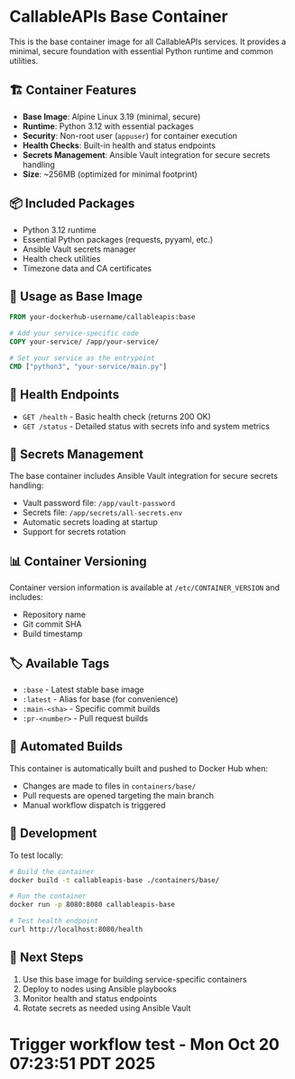# CallableAPIs Base Container

This is the base container image for all CallableAPIs services. It provides a minimal, secure foundation with essential Python runtime and common utilities.

## 🏗️ **Container Features**

- **Base Image**: Alpine Linux 3.19 (minimal, secure)
- **Runtime**: Python 3.12 with essential packages
- **Security**: Non-root user (`appuser`) for container execution
- **Health Checks**: Built-in health and status endpoints
- **Secrets Management**: Ansible Vault integration for secure secrets handling
- **Size**: ~256MB (optimized for minimal footprint)

## 📦 **Included Packages**

- Python 3.12 runtime
- Essential Python packages (requests, pyyaml, etc.)
- Ansible Vault secrets manager
- Health check utilities
- Timezone data and CA certificates

## 🚀 **Usage as Base Image**

```dockerfile
FROM your-dockerhub-username/callableapis:base

# Add your service-specific code
COPY your-service/ /app/your-service/

# Set your service as the entrypoint
CMD ["python3", "your-service/main.py"]
```

## 🔧 **Health Endpoints**

- `GET /health` - Basic health check (returns 200 OK)
- `GET /status` - Detailed status with secrets info and system metrics

## 🔐 **Secrets Management**

The base container includes Ansible Vault integration for secure secrets handling:

- Vault password file: `/app/vault-password`
- Secrets file: `/app/secrets/all-secrets.env`
- Automatic secrets loading at startup
- Support for secrets rotation

## 📊 **Container Versioning**

Container version information is available at `/etc/CONTAINER_VERSION` and includes:
- Repository name
- Git commit SHA
- Build timestamp

## 🏷️ **Available Tags**

- `:base` - Latest stable base image
- `:latest` - Alias for base (for convenience)
- `:main-<sha>` - Specific commit builds
- `:pr-<number>` - Pull request builds

## 🔄 **Automated Builds**

This container is automatically built and pushed to Docker Hub when:
- Changes are made to files in `containers/base/`
- Pull requests are opened targeting the main branch
- Manual workflow dispatch is triggered

## 📝 **Development**

To test locally:

```bash
# Build the container
docker build -t callableapis-base ./containers/base/

# Run the container
docker run -p 8080:8080 callableapis-base

# Test health endpoint
curl http://localhost:8080/health
```

## 🎯 **Next Steps**

1. Use this base image for building service-specific containers
2. Deploy to nodes using Ansible playbooks
3. Monitor health and status endpoints
4. Rotate secrets as needed using Ansible Vault
# Trigger workflow test - Mon Oct 20 07:23:51 PDT 2025
